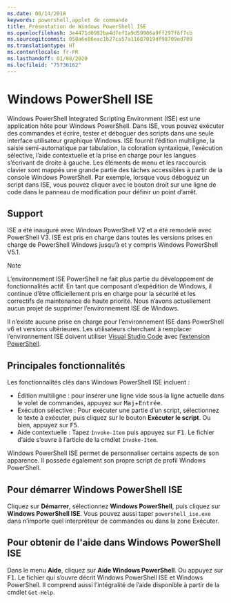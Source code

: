```yaml
---
ms.date: 08/14/2018
keywords: powershell,applet de commande
title: Présentation de Windows PowerShell ISE
ms.openlocfilehash: 3e4471d0982ba4d7ef1a9d59906a9ff297f6f7cb
ms.sourcegitcommit: 058a6e86eac1b27ca57a11687019df98709ed709
ms.translationtype: HT
ms.contentlocale: fr-FR
ms.lasthandoff: 01/08/2020
ms.locfileid: "75736162"
---
```

# <a name="the-windows-powershell-ise"></a>Windows PowerShell ISE

Windows PowerShell Integrated Scripting Environment (ISE) est une application hôte pour Windows PowerShell. Dans ISE, vous pouvez exécuter des commandes et écrire, tester et déboguer des scripts dans une seule interface utilisateur graphique Windows. ISE fournit l’édition multiligne, la saisie semi-automatique par tabulation, la coloration syntaxique, l’exécution sélective, l’aide contextuelle et la prise en charge pour les langues s’écrivant de droite à gauche. Les éléments de menu et les raccourcis clavier sont mappés une grande partie des tâches accessibles à partir de la console Windows PowerShell. Par exemple, lorsque vous déboguez un script dans ISE, vous pouvez cliquer avec le bouton droit sur une ligne de code dans le panneau de modification pour définir un point d’arrêt.

## <a name="support"></a>Support

ISE a été inauguré avec Windows PowerShell V2 et a été remodelé avec PowerShell V3. ISE est pris en charge dans toutes les versions prises en charge de PowerShell Windows jusqu’à et y compris Windows PowerShell V5.1.

> [!NOTE]
> L’environnement ISE PowerShell ne fait plus partie du développement de fonctionnalités actif. En tant que composant d’expédition de Windows, il continue d’être officiellement pris en charge pour la sécurité et les correctifs de maintenance de haute priorité.
> Nous n’avons actuellement aucun projet de supprimer l’environnement ISE de Windows.
>
> Il n’existe aucune prise en charge pour l’environnement ISE dans PowerShell v6 et versions ultérieures. Les utilisateurs cherchant à remplacer l’environnement ISE doivent utiliser [Visual Studio Code](https://code.visualstudio.com/) avec [l’extension PowerShell](https://marketplace.visualstudio.com/items?itemName=ms-vscode.PowerShell).

## <a name="key-features"></a>Principales fonctionnalités

Les fonctionnalités clés dans Windows PowerShell ISE incluent :

- Édition multiligne : pour insérer une ligne vide sous la ligne actuelle dans le volet de commandes, appuyez sur <kbd>Maj</kbd>+<kbd>Entrée</kbd>.
- Exécution sélective : Pour exécuter une partie d’un script, sélectionnez le texte à exécuter, puis cliquez sur le bouton **Exécuter le script**. Ou bien, appuyez sur <kbd>F5</kbd>.
- Aide contextuelle : Tapez `Invoke-Item` puis appuyez sur <kbd>F1</kbd>. Le fichier d’aide s’ouvre à l’article de la cmdlet `Invoke-Item`.

Windows PowerShell ISE permet de personnaliser certains aspects de son apparence. Il possède également son propre script de profil Windows PowerShell.

## <a name="to-start-the-windows-powershell-ise"></a>Pour démarrer Windows PowerShell ISE

Cliquez sur **Démarrer**, sélectionnez **Windows PowerShell**, puis cliquez sur **Windows PowerShell ISE**.
Vous pouvez aussi taper `powershell_ise.exe` dans n’importe quel interpréteur de commandes ou dans la zone Exécuter.

## <a name="to-get-help-in-the-windows-powershell-ise"></a>Pour obtenir de l'aide dans Windows PowerShell ISE

Dans le menu **Aide**, cliquez sur **Aide Windows PowerShell**. Ou appuyez sur <kbd>F1</kbd>. Le fichier qui s’ouvre décrit Windows PowerShell ISE et Windows PowerShell. Il comprend aussi l’intégralité de l’aide disponible à partir de la cmdlet `Get-Help`.
